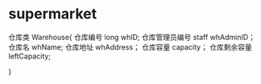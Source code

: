 # supermarket
仓库类 Warehouse{
	仓库编号 long whID;
	仓库管理员编号 staff whAdminID；
	仓库名 whName;
	仓库地址 whAddress；
	仓库容量 capacity；
	仓库剩余容量 leftCapacity;

}
